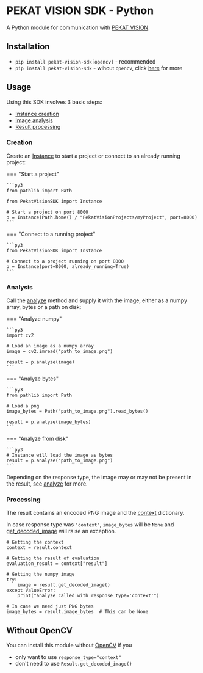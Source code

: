 # PEKAT VISION SDK - Python

A Python module for communication with [PEKAT VISION](https://www.pekatvision.com/products/software/).

## Installation

- `pip install pekat-vision-sdk[opencv]` - recommended
- `pip install pekat-vision-sdk` - wihout `opencv`, click [here](#without-opencv) for more

## Usage

Using this SDK involves 3 basic steps:

- [Instance creation](#creation)
- [Image analysis](#analysis)
- [Result processing](#processing)

### Creation

Create an [Instance] to start a project or connect to an already running project:

=== "Start a project"

    ```py3
    from pathlib import Path

    from PekatVisionSDK import Instance

    # Start a project on port 8000
    p = Instance(Path.home() / "PekatVisionProjects/myProject", port=8000)
    ```

=== "Connect to a running project"

    ```py3
    from PekatVisionSDK import Instance

    # Connect to a project running on port 8000
    p = Instance(port=8000, already_running=True)
    ```

### Analysis

Call the [analyze] method and supply it with the image, either as a numpy array, bytes or a path on disk:

=== "Analyze numpy"

    ```py3
    import cv2

    # Load an image as a numpy array
    image = cv2.imread("path_to_image.png")

    result = p.analyze(image)
    ```

=== "Analyze bytes"

    ```py3
    from pathlib import Path

    # Load a png
    image_bytes = Path("path_to_image.png").read_bytes()

    result = p.analyze(image_bytes)
    ```

=== "Analyze from disk"

    ```py3
    # Instance will load the image as bytes
    result = p.analyze("path_to_image.png")
    ```

Depending on the response type, the image may or may not be present in the result, see [analyze] for more.

### Processing

The result contains an encoded PNG image and the [context] dictionary.

In case response type was `"context"`, `image_bytes` will be `None` and [get_decoded_image] will raise an exception.

<!-- markdownlint-disable-next-line -->
```py3 title="Processing the result"
# Getting the context
context = result.context

# Getting the result of evaluation
evaluation_result = context["result"]

# Getting the numpy image
try:
    image = result.get_decoded_image()
except ValueError:
    print("analyze called with response_type='context'")

# In case we need just PNG bytes
image_bytes = result.image_bytes  # This can be None
```

## Without OpenCV

You can install this module without [OpenCV](https://opencv.org/) if you

- only want to use `response_type="context"`
- don't need to use `Result.get_decoded_image()`

[Instance]: documentation/instance.md
[analyze]: documentation/instance.md/#PekatVisionSDK.Instance.analyze
[context]: https://pekatvision.atlassian.net/wiki/spaces/KB3/pages/698058893/Context
[get_decoded_image]: documentation/result.md/#PekatVisionSDK.Result.get_decoded_image
